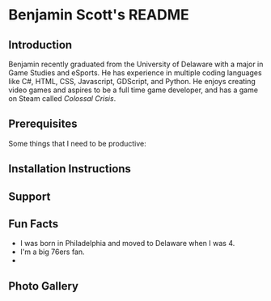# Benjamin Scott's README
## Introduction
Benjamin recently graduated from the University of Delaware with a major in Game Studies and eSports. He has experience in multiple coding languages like C#, HTML, CSS, Javascript, GDScript, and Python. He enjoys creating video games and aspires to be a full time game developer, and has a game on Steam called *Colossal Crisis*. 
## Prerequisites
Some things that I need to be productive:

## Installation Instructions

## Support

## Fun Facts
* I was born in Philadelphia and moved to Delaware when I was 4.
* I'm a big 76ers fan.
* 
## Photo Gallery
